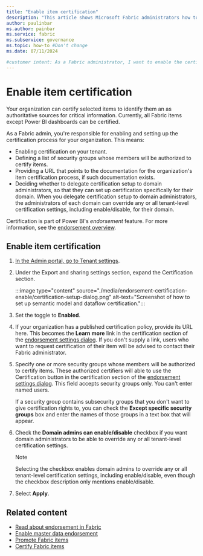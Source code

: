 ```yaml
---
title: "Enable item certification"
description: "This article shows Microsoft Fabric administrators how to enable item certification in their tenant."
author: paulinbar
ms.author: painbar
ms.service: fabric
ms.subservice: governance
ms.topic: how-to #Don't change
ms.date: 07/11/2024

#customer intent: As a Fabric administrator, I want to enable the certification endorsement feature so that specified users can apply the Certified badge to items that they can certify as meeting organizational quality standards.
---
```


# Enable item certification

Your organization can certify selected items to identify them an as authoritative sources for critical information. Currently, all Fabric items except Power BI dashboards can be certified.

As a Fabric admin, you're responsible for enabling and setting up the certification process for your organization. This means:
* Enabling certification on your tenant.
* Defining a list of security groups whose members will be authorized to certify items.
* Providing a URL that points to the documentation for the organization's item certification process, if such documentation exists.
* Deciding whether to delegate certification setup to domain administrators, so that they can set up certification specifically for their domain. When you delegate certification setup to domain administrators, the administrators of each domain can override any or all tenant-level certification settings, including enable/disable, for their domain.

Certification is part of Power BI's *endorsement* feature. For more information, see the [endorsement overview](../governance/endorsement-overview.md).

## Enable item certification

1. [In the Admin portal, go to Tenant settings](./about-tenant-settings.md#how-to-get-to-the-tenant-settings).
1. Under the Export and sharing settings section, expand the Certification section.

   :::image type="content" source="./media/endorsement-certification-enable/certification-setup-dialog.png" alt-text="Screenshot of how to set up semantic model and dataflow certification.":::

1. Set the toggle to **Enabled**.
1. If your organization has a published certification policy, provide its URL here. This becomes the **Learn more** link in the certification section of the [endorsement settings dialog](../fundamentals/endorsement-promote-certify.md#request-certification-or-master-data-designation). If you don't supply a link, users who want to request certification of their item will be advised to contact their Fabric administrator.
1. Specify one or more security groups whose members will be authorized to certify items. These authorized certifiers will able to use the Certification button in the certification section of the [endorsement settings dialog](../fundamentals/endorsement-promote-certify.md#certify-items). This field accepts security groups only. You can't enter named users.
    
    If a security group contains subsecurity groups that you don't want to give certification rights to, you can check the **Except specific security groups** box and enter the names of those groups in a text box that will appear.

1. Check the **Domain admins can enable/disable** checkbox if you want domain administrators to be able to override any or all tenant-level certification settings.

    > [!NOTE]
    > Selecting the checkbox enables domain admins to override any or all tenant-level certification settings, including enable/disable, even though the checkbox description only mentions enable/disable.

1. Select **Apply**.

## Related content

* [Read about endorsement in Fabric](../governance/endorsement-overview.md)
* [Enable master data endorsement](./endorsement-master-data-enable.md)
* [Promote Fabric items](../fundamentals/endorsement-promote-certify.md#promote-items)
* [Certify Fabric items](../fundamentals/endorsement-promote-certify.md#certify-items)